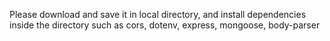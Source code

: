 Please download and save it in local directory, and install dependencies inside the directory such as cors, dotenv, express, mongoose, body-parser
